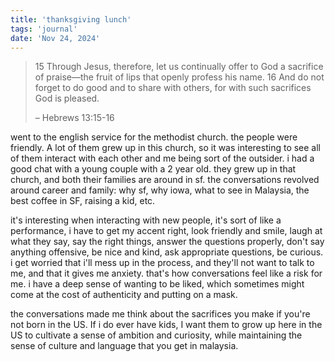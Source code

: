 ```yaml
---
title: 'thanksgiving lunch'
tags: 'journal'
date: 'Nov 24, 2024'
---
```


> 15 Through Jesus, therefore, let us continually offer to God a sacrifice of praise—the fruit of lips that openly profess his name. 16 And do not forget to do good and to share with others, for with such sacrifices God is pleased.
>
> – Hebrews 13:15-16

went to the english service for the methodist church. the people were friendly. A lot of them grew up in this church, so it was interesting to see all of them interact with each other and me being sort of the outsider. i had a good chat with a young couple with a 2 year old. they grew up in that church, and both their families are around in sf. the conversations revolved around career and family: why sf, why iowa, what to see in Malaysia, the best coffee in SF, raising a kid, etc.

it's interesting when interacting with new people, it's sort of like a performance, i have to get my accent right, look friendly and smile, laugh at what they say, say the right things, answer the questions properly, don't say anything offensive, be nice and kind, ask appropriate questions, be curious. i get worried that i'll mess up in the process, and they'll not want to talk to me, and that it gives me anxiety. that's how conversations feel like a risk for me. i have a deep sense of wanting to be liked, which sometimes might come at the cost of authenticity and putting on a mask.

the conversations made me think about the sacrifices you make if you're not born in the US. If i do ever have kids, I want them to grow up here in the US to cultivate a sense of ambition and curiosity, while maintaining the sense of culture and language that you get in malaysia.
